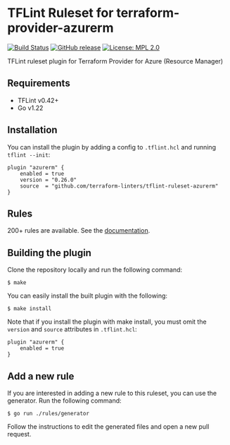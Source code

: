 # TFLint Ruleset for terraform-provider-azurerm
[![Build Status](https://github.com/terraform-linters/tflint-ruleset-azurerm/workflows/build/badge.svg?branch=master)](https://github.com/terraform-linters/tflint-ruleset-azurerm/actions)
[![GitHub release](https://img.shields.io/github/release/terraform-linters/tflint-ruleset-azurerm.svg)](https://github.com/terraform-linters/tflint-ruleset-azurerm/releases/latest)
[![License: MPL 2.0](https://img.shields.io/badge/License-MPL%202.0-blue.svg)](LICENSE)

TFLint ruleset plugin for Terraform Provider for Azure (Resource Manager)

## Requirements

- TFLint v0.42+
- Go v1.22

## Installation

You can install the plugin by adding a config to `.tflint.hcl` and running `tflint --init`:

```hcl
plugin "azurerm" {
    enabled = true
    version = "0.26.0"
    source  = "github.com/terraform-linters/tflint-ruleset-azurerm"
}
```

## Rules

200+ rules are available. See the [documentation](docs/README.md).

## Building the plugin

Clone the repository locally and run the following command:

```
$ make
```

You can easily install the built plugin with the following:

```
$ make install
```

Note that if you install the plugin with make install, you must omit the `version` and `source` attributes in `.tflint.hcl`:

```hcl
plugin "azurerm" {
    enabled = true
}
```

## Add a new rule

If you are interested in adding a new rule to this ruleset, you can use the generator. Run the following command:

```
$ go run ./rules/generator
```

Follow the instructions to edit the generated files and open a new pull request.
